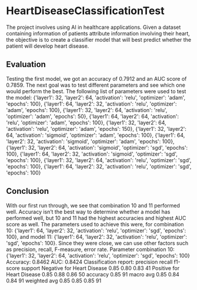 # HeartDiseaseClassificationTest
The project involves using AI in healthcare applications. Given a dataset containing information of patients attribute information involving their heart, the objective is to create a classifier model that will best predict whether the patient will develop heart disease.

## Evaluation
Testing the first model, we got an accuracy of 0.7912 and an AUC score of 0.7859. The next goal was to test different parameters and see which one would perform the best. The following list of parameters were used to test the model:
{'layer1': 32, 'layer2': 64, 'activation': 'relu', 'optimizer': 'adam', 'epochs': 100},
{'layer1': 64, 'layer2': 32, 'activation': 'relu', 'optimizer': 'adam', 'epochs': 100},
{'layer1': 32, 'layer2': 64, 'activation': 'relu', 'optimizer': 'adam', 'epochs': 50},
{'layer1': 64, 'layer2': 64, 'activation': 'relu', 'optimizer': 'adam', 'epochs': 100},
{'layer1': 32, 'layer2': 64, 'activation': 'relu', 'optimizer': 'adam', 'epochs': 150},
{'layer1': 32, 'layer2': 64, 'activation': 'sigmoid', 'optimizer': 'adam', 'epochs': 100},
{'layer1': 64, 'layer2': 32, 'activation': 'sigmoid', 'optimizer': 'adam', 'epochs': 100},
{'layer1': 32, 'layer2': 64, 'activation': 'sigmoid', 'optimizer': 'sgd', 'epochs': 100},
{'layer1': 64, 'layer2': 32, 'activation': 'sigmoid', 'optimizer': 'sgd', 'epochs': 100},
{'layer1': 32, 'layer2': 64, 'activation': 'relu', 'optimizer': 'sgd', 'epochs': 100},
{'layer1': 64, 'layer2': 32, 'activation': 'relu', 'optimizer': 'sgd', 'epochs': 100}



## Conclusion
With our first run through, we see that combination 10 and 11 performed well. Accuracy isn’t the best way to determine whether a model has performed well, but 10 and 11 had the highest accuracies and highest AUC score as well. The parameters used to achieve this were, for combination 10: {'layer1': 64, 'layer2': 32, 'activation': 'relu', 'optimizer': 'sgd', 'epochs': 100}, and model 11: {'layer1': 64, 'layer2': 32, 'activation': 'relu', 'optimizer': 'sgd', 'epochs': 100}. Since they were close, we can use other factors such as precision, recall, F-measure, error rate.
Parameter combination 10: {'layer1': 32, 'layer2': 64, 'activation': 'relu', 'optimizer': 'sgd', 'epochs': 100}
Accuracy: 0.8462
AUC: 0.8424
Classification report:
precision recall f1-score support
Negative for Heart Disease 0.85 0.80 0.83 41
Positive for Heart Disease 0.85 0.88 0.86 50
accuracy 0.85 91
macro avg 0.85 0.84 0.84 91
weighted avg 0.85 0.85 0.85 91
